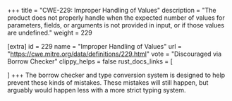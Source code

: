 +++
title = "CWE-229: Improper Handling of Values"
description	= "The product does not properly handle when the expected number of values for parameters, fields, or arguments is not provided in input, or if those values are undefined."
weight = 229

[extra]
id = 229
name = "Improper Handling of Values"
url = "https://cwe.mitre.org/data/definitions/229.html"
vote = "Discouraged via Borrow Checker"
clippy_helps = false
rust_docs_links = [
	
]
+++
The borrow checker and type conversion system is designed to help prevent these kinds of mistakes. These mistakes will still happen, but arguably would happen less with a more strict typing system.
